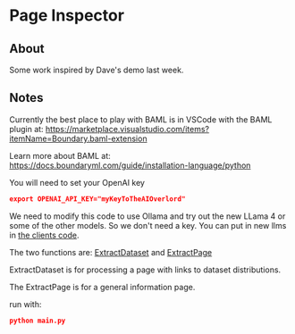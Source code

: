 # Page Inspector

## About

Some work inspired by Dave's demo last week.  

## Notes

Currently the best place to play with BAML is in VSCode with the BAML plugin at: https://marketplace.visualstudio.com/items?itemName=Boundary.baml-extension

Learn more about BAML at: https://docs.boundaryml.com/guide/installation-language/python 

You will need to set your OpenAI key

```json
export OPENAI_API_KEY="myKeyToTheAIOverlord"
```

We need to modify this code to use Ollama and try out the new LLama 4 or some 
of the other models.  So we don't need a key.  You can put in new
llms in  [the clients code](baml_src/clients.baml).

The two functions are: [ExtractDataset](baml_src/dataset.baml) and [ExtractPage](baml_src/page.baml)

ExtractDataset is for processing a page with links to dataset distributions.

The ExtractPage is for a general information page.  

run with:

```json
python main.py
```
